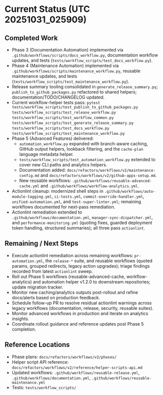 # Current Status (UTC 20251031_025909)

## Completed Work

- Phase 3 (Documentation Automation) implemented via `.github/workflows/scripts/docs_workflow.py`, documentation workflow updates, and tests (`tests/workflow_scripts/test_docs_workflow.py`).
- Phase 4 (Maintenance Automation) implemented via `.github/workflows/scripts/maintenance_workflow.py`, reusable maintenance updates, and tests (`tests/workflow_scripts/test_maintenance_workflow.py`).
- Release summary tooling consolidated in `generate_release_summary.py`; `publish_to_github_packages.py` refactored to shared helpers; documentation/TODO/CHANGELOG updated.
- Current workflow-helper tests pass:
  `pytest tests/workflow_scripts/test_publish_to_github_packages.py`
  `tests/workflow_scripts/test_release_workflow.py`
  `tests/workflow_scripts/test_workflow_common.py`
  `tests/workflow_scripts/test_generate_release_summary.py`
  `tests/workflow_scripts/test_docs_workflow.py`
  `tests/workflow_scripts/test_maintenance_workflow.py`
- Phase 5 (Advanced Features) delivered:
  - `automation_workflow.py` expanded with branch-aware caching, GitHub output helpers, lookback filtering, and the `cache-plan` language metadata helper.
  - `tests/workflow_scripts/test_automation_workflow.py` extended to cover new CLI paths and analytics helpers.
  - Documentation added: `docs/refactors/workflows/v2/maintenance-config.md` and `docs/refactors/workflows/v2/github-apps-setup.md`.
  - New reusable workflows: `.github/workflows/reusable-advanced-cache.yml` and `.github/workflows/workflow-analytics.yml`.
- Actionlint cleanup: modernized shell steps in `.github/workflows/auto-module-tagging.yml`, `ci-tests.yml`, `commit-override-handler.yml`, `unified-automation.yml`, and `test-super-linter.yml`; remaining workflows documented for next-pass remediation.
- Actionlint remediation extended to `.github/workflows/documentation.yml`, `manager-sync-dispatcher.yml`, and `performance-monitoring.yml` (quoting fixes, guarded deployment token handling, structured summaries); all three pass `actionlint`.

## Remaining / Next Steps

- Execute actionlint remediation across remaining workflows: `pr-automation.yml`, the `release-*` suite, and reusable workflows (quoted params, grouped redirects, legacy action upgrades); triage findings recorded from latest `actionlint` sweep.
- Roll out Phase 5 workflows (reusable-advanced-cache, workflow-analytics) and automation helper v1.2.0 to downstream repositories; update migration tracker.
- Monitor new caching/analytics outputs post-rollout and refine docs/alerts based on production feedback.
- Schedule follow-up PR to resolve residual actionlint warnings across legacy workflows (documentation, release, security, reusable suites).
- Monitor advanced workflows in production and iterate on analytics insights.
- Coordinate rollout guidance and reference updates post Phase 5 completion.

## Reference Locations

- Phase plans: `docs/refactors/workflows/v2/phases/`
- Helper script API reference: `docs/refactors/workflows/v2/reference/helper-scripts-api.md`
- Updated workflows: `.github/workflows/reusable-release.yml`, `.github/workflows/documentation.yml`, `.github/workflows/reusable-maintenance.yml`
- Tests: `tests/workflow_scripts/`
